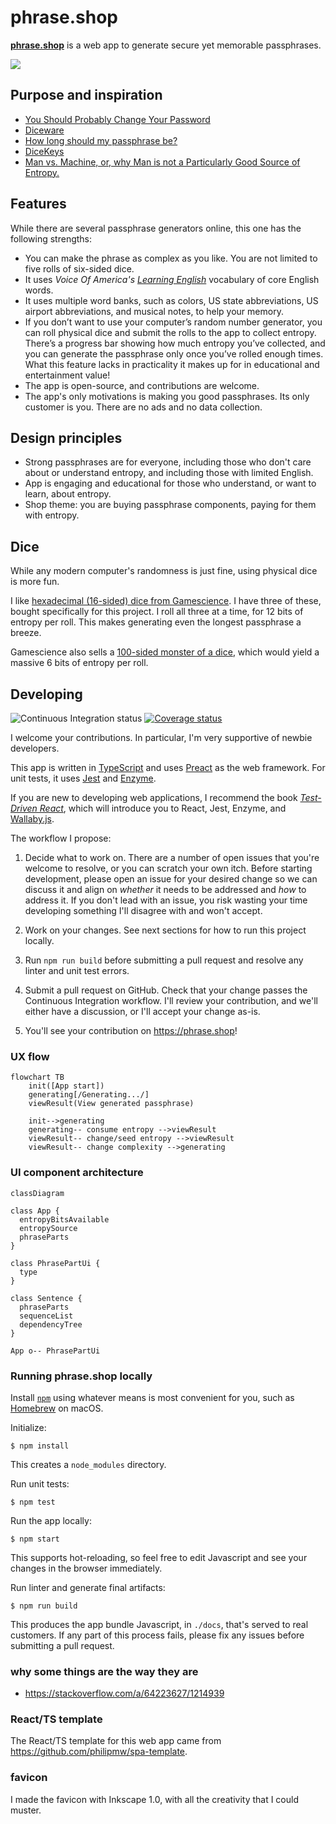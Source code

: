 # phrase.shop #

[**phrase.shop**](https://phrase.shop) is a web app to generate secure yet memorable passphrases.

![](./screenshot-iPhone11Pro.png)

## Purpose and inspiration

* [You Should Probably Change Your Password](https://www.youtube.com/watch?v=aHaBH4LqGsI)
* [Diceware](https://en.wikipedia.org/wiki/Diceware)
* [How long should my passphrase be?](http://world.std.com/~reinhold/dicewarefaq.html#howlong)
* [DiceKeys](https://dicekeys.com/)
* [Man vs. Machine, or, why Man is not a Particularly Good Source of Entropy.](http://www.loper-os.org/bad-at-entropy/manmach.html)

## Features

While there are several passphrase generators online, this one has the following strengths:

* You can make the phrase as complex as you like. You are not limited to five rolls of six-sided dice.
* It uses _Voice Of America's_ [*Learning English*](https://en.wikipedia.org/wiki/Learning_English_(version_of_English))
  vocabulary of core English words.
* It uses multiple word banks, such as colors, US state abbreviations, US airport abbreviations, and musical notes, to help your memory.
* If you don’t want to use your computer’s random number generator, you can roll physical
  dice and submit the rolls to the app to collect entropy.
  There’s a progress bar showing how much entropy you’ve collected, and you can generate the
  passphrase only once you’ve rolled enough times.
  What this feature lacks in practicality it makes up for in educational and entertainment value!
* The app is open-source, and contributions are welcome.
* The app's only motivations is making you good passphrases. Its only customer is you.
  There are no ads and no data collection.

## Design principles

* Strong passphrases are for everyone, including those who don't care about or understand entropy, and including those with limited English.
* App is engaging and educational for those who understand, or want to learn, about entropy.
* Shop theme: you are buying passphrase components, paying for them with entropy.

## Dice

While any modern computer's randomness is just fine, using physical dice is more fun.

I like [hexadecimal (16-sided) dice from Gamescience](https://www.gamescience.com/D16--16-Sided-Dice_c_20.html).
I have three of these, bought specifically for this project.
I roll all three at a time, for 12 bits of entropy per roll.
This makes generating even the longest passphrase a breeze.

Gamescience also sells a [100-sided monster of a dice](https://www.gamescience.com/D100--100-Sided-Dice_c_25.html),
which would yield a massive 6 bits of entropy per roll.

## Developing

![Continuous Integration status](https://github.com/philipmw/phrase.shop/workflows/Continuous%20Integration/badge.svg)
[![Coverage status](https://coveralls.io/repos/github/philipmw/phrase.shop/badge.svg?branch=main)](https://coveralls.io/github/philipmw/phrase.shop?branch=main)

I welcome your contributions.
In particular, I'm very supportive of newbie developers.

This app is written in [TypeScript](https://typescriptlang.org/)
and uses [Preact](https://preactjs.com/) as the web framework.
For unit tests, it uses [Jest](https://jestjs.io/)
and [Enzyme](https://enzymejs.github.io/enzyme/).

If you are new to developing web applications, I recommend the book
[_Test-Driven React_](https://pragprog.com/titles/tbreact/test-driven-react/),
which will introduce you to React, Jest, Enzyme, and [Wallaby.js](https://wallabyjs.com/).

The workflow I propose:

1. Decide what to work on.
   There are a number of open issues that you're welcome to resolve, or you can scratch your own itch.
   Before starting development, please open an issue for your desired change so we can discuss it and align
   on _whether_ it needs to be addressed and _how_ to address it.
   If you don't lead with an issue, you risk wasting your time developing something I'll disagree with and won't accept.

2. Work on your changes.
   See next sections for how to run this project locally.

3. Run `npm run build` before submitting a pull request and resolve any linter and unit test errors.

4. Submit a pull request on GitHub.
   Check that your change passes the Continuous Integration workflow.
   I'll review your contribution, and we'll either have a discussion, or I'll accept your change as-is.

5. You'll see your contribution on https://phrase.shop!

### UX flow

```mermaid
flowchart TB
    init([App start])
    generating[/Generating.../]
    viewResult(View generated passphrase)

    init-->generating
    generating-- consume entropy -->viewResult
    viewResult-- change/seed entropy -->viewResult
    viewResult-- change complexity -->generating
```

### UI component architecture

```mermaid
classDiagram

class App {
  entropyBitsAvailable
  entropySource
  phraseParts
}

class PhrasePartUi {
  type
}

class Sentence {
  phraseParts
  sequenceList
  dependencyTree
}

App o-- PhrasePartUi
```

### Running phrase.shop locally

Install [`npm`](https://www.npmjs.com/) using whatever
means is most convenient for you, such as [Homebrew](https://brew.sh/) on macOS.

Initialize:

    $ npm install

This creates a `node_modules` directory.

Run unit tests:

    $ npm test

Run the app locally:

    $ npm start

This supports hot-reloading, so feel free to edit Javascript and see your changes
in the browser immediately.

Run linter and generate final artifacts:

    $ npm run build

This produces the app bundle Javascript, in `./docs`, that's served to real customers.
If any part of this process fails, please fix any issues before submitting a pull request.

### why some things are the way they are

* https://stackoverflow.com/a/64223627/1214939

### React/TS template

The React/TS template for this web app came from https://github.com/philipmw/spa-template.

### favicon

I made the favicon with Inkscape 1.0, with all the creativity that I could muster.
